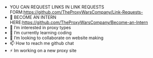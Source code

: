 - YOU CAN REQUEST LINKS IN LINK REQUESTS FORM:https://github.com/TheProxyWarsCompany/Link-Requests-
- 👋 BECOME AN INTERN HERE:https://github.com/TheProxyWarsCompany/Become-an-Intern
- 👀 I’m interested in proxy types 
- 🌱 I’m currently learning coding 
- 💞️ I’m looking to collaborate on website making 
- 📫 How to reach me github chat 
- ⚡ Im working on a new proxy site 

<!---
TheProxyWarsCompany/TheProxyWarsCompany is a ✨ special ✨ repository because its `README.md` (this file) appears on your GitHub profile.
You can click the Preview link to take a look at your changes.
--->
